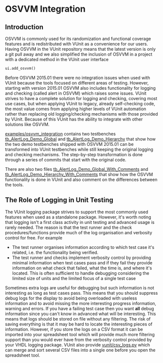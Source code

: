 # OSVVM Integration
## Introduction
OSVVM is commonly used for its randomization and functional coverage features and is redistributed with VUnit as a convenience for our users. Having OSVVM in the VUnit repository means that the latest version is only a git pull away and we also simplified the inclusion of OSVVM in a project with a dedicated method in the VUnit user interface

```python
ui.add_osvvm()
```

Before OSVVM 2015.01 there were no integration issues when used with VUnit because the tools focused on different areas of testing. However, starting with version 2015.01 OSVVM also includes functionality for logging and checking (called alert in OSVVM) which raises some issues. VUnit strives to have a complete solution for logging and checking, covering most use cases, but when applying VUnit to legacy, already self-checking code, the most value comes from applying higher levels of VUnit automation rather than replacing old logging/checking mechanisms with those provided by VUnit. Because of this VUnit has the ability to integrate with other solutions like OSVVM.

[examples/osvvm\_integration](examples/osvvm_integration) contains two testbenches [tb\_AlertLog\_Demo_Global](examples/osvvm_integration/src/tb_AlertLog_Demo_Global.vhd) and [tb\_AlertLog\_Demo\_Hierarchy](examples/osvvm_integration/src/tb_AlertLog_Demo_Hierarchy.vhd) that show how the two demo testbenches shipped with OSVVM 2015.01 can be transformed into VUnit testbenches while still keeping the original logging and checking mechanisms. The step-by-step transformation is done through a series of commits that start with the original code.

There are also two files [tb\_AlertLog\_Demo_Global\_With\_Comments](examples/osvvm_integration/src/tb_AlertLog_Demo_Global_With_Comments.vhd) and [tb\_AlertLog\_Demo\_Hierarchy\_With\_Comments](examples/osvvm_integration/src/tb_AlertLog_Demo_Hierarchy_With_Comments.vhd) that show how the OSVVM functionality is done in VUnit and also comment on the differences between the tools.

## The Role of Logging in Unit Testing
The VUnit logging package strives to support the most commonly used features when used as a standalone package. However, it's worth noting that logging isn't a first class activity in unit testing and advanced usage is rarely needed. The reason is that the test runner and the check procedures/functions provide much of the log organisation and verbosity control for free. For example

- The test runner organises information according to which test case it's related, i.e. the functionality being verified.
- The test runner and checks implement verbosity control by providing minimal information when test cases pass and if they fail they provide information on what check that failed, what the time is, and where it's located. This is often sufficient to handle debugging considering the limited size of units and the limited focus of a single test case

Sometimes extra logs are useful for debugging but such information is not interesting as long as test cases pass. This means that you should suppress debug logs for the display to avoid being overloaded with useless information and to avoid missing the more interesting progress information, warning and errors. If you have a failing test case then you want __all__ debug information since you can't know in advanced what will be interesting. This means that logs should be stored on file without any filtering. The risk of saving everything is that it may be hard to locate the interesting pieces of information. However, if you store the logs on a CSV format it can be imported into your spreadsheet tool which will provide much more filtering support than you would ever have from the verbosity control provided by your VHDL logging package. VUnit also provide [vunit/csv\_logs.py](vunit/csv_logs.py) which can merge and sort several CSV files into a single one before you open the spreadsheet tool.
